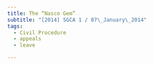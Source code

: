 ```yaml
---
title: The “Nasco Gem” 
subtitle: "[2014] SGCA 1 / 07\_January\_2014"
tags:
  - Civil Procedure
  - appeals
  - leave

---
```



